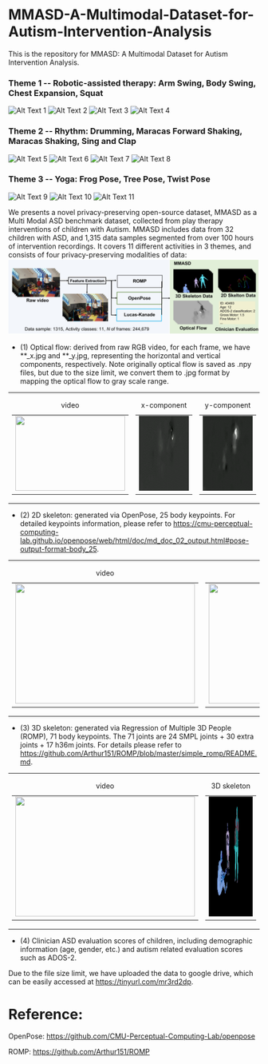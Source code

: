 # MMASD-A-Multimodal-Dataset-for-Autism-Intervention-Analysis

This is the repository for MMASD: A Multimodal Dataset for Autism Intervention Analysis.

### Theme 1 -- Robotic-assisted therapy: Arm Swing, Body Swing, Chest Expansion, Squat
<img src="sample_data/sq_20583_D16_000.gif" alt="Alt Text 1" width="200" height="150"> <img src="sample_data/sq_20583_D16_000.gif" alt="Alt Text 2" width="200" height="150"> <img src="sample_data/sq_20583_D16_000.gif" alt="Alt Text 3" width="200" height="150"> <img src="sample_data/sq_20583_D16_000.gif" alt="Alt Text 4" width="200" height="150">

### Theme 2 -- Rhythm: Drumming, Maracas Forward Shaking, Maracas Shaking, Sing and Clap
<img src="sample_data/sq_20583_D16_000.gif" alt="Alt Text 5" width="200" height="150"> <img src="sample_data/sq_20583_D16_000.gif" alt="Alt Text 6" width="200" height="150"> <img src="sample_data/sq_20583_D16_000.gif" alt="Alt Text 7" width="200" height="150"> <img src="sample_data/sq_20583_D16_000.gif" alt="Alt Text 8" width="200" height="150">

### Theme 3 -- Yoga: Frog Pose, Tree Pose, Twist Pose
<img src="sample_data/sq_20583_D16_000.gif" alt="Alt Text 9" width="200" height="150"> <img src="sample_data/sq_20583_D16_000.gif" alt="Alt Text 10" width="200" height="150"> <img src="sample_data/sq_20583_D16_000.gif" alt="Alt Text 11" width="200" height="150">

We presents a novel privacy-preserving open-source dataset, MMASD as a Multi Modal ASD benchmark dataset, collected from play therapy interventions of children with Autism. 
MMASD includes data from 32 children with ASD, and 1,315 data samples segmented from over 100 hours of intervention recordings.
It covers 11 different activities in 3 themes, and consists of four privacy-preserving modalities of data: 
![4 different modalities](./sample_data/Teaser_3.jpg)

- (1) Optical flow: derived from raw RGB video, for each frame, we have **_x.jpg and **_y.jpg, representing the horizontal and vertical components, respectively. Note originally optical flow is saved as .npy files, but due to the size limit, we convert them to .jpg format by mapping the optical flow to gray scale range.

<table>
  <tr>
     <td>
      <table>
        <caption>video</caption>
        <tr>
          <td><img src="sample_data/sq_20583_D16_000.gif" width="220" height="150"></td>
        </tr>
      </table>
    </td>
    <td>
      <table>
        <caption>x-component</caption>
        <tr>
          <td><img src="sample_data/sq_20583_D16_000_x.gif" width="220" height="150"></td>
        </tr>
      </table>
    </td>
    <td>
      <table>
        <caption>y-component</caption>
        <tr>
          <td><img src="sample_data/sq_20583_D16_000_y.gif" width="220" height="150"></td>
        </tr>
      </table>
    </td>
  </tr>
</table>



- (2) 2D skeleton: generated via OpenPose, 25 body keypoints. For detailed keypoints information, please refer to https://cmu-perceptual-computing-lab.github.io/openpose/web/html/doc/md_doc_02_output.html#pose-output-format-body_25.

<table>
  <tr>
    <td>
      <table>
        <caption>video</caption>
        <tr>
          <td><img src="sample_data/sq_20583_D16_000.gif" width="360" height="240"></td>
        </tr>
      </table>
    </td>
    <td>
      <table>
        <caption>2D skeleton</caption>
        <tr>
          <td><img src="sample_data/sq_20583_D16_000_y_2d.gif" width="360" height="240"></td>
        </tr>
      </table>
    </td>
  </tr>
</table>

- (3) 3D skeleton: generated via Regression of Multiple 3D People (ROMP), 71 body keypoints. The 71 joints are 24 SMPL joints + 30 extra joints + 17 h36m joints. For details please refer to https://github.com/Arthur151/ROMP/blob/master/simple_romp/README.md.

<table>
  <tr>
    <td>
      <table>
        <caption>video</caption>
        <tr>
          <td><img src="sample_data/sq_20583_D16_000.gif" width="360" height="240"></td>
        </tr>
      </table>
    </td>
    <td>
      <table>
        <caption>3D skeleton</caption>
        <tr>
          <td><img src="sample_data/sq_20583_D16_000_3d.gif" width="360" height="240"></td>
        </tr>
      </table>
    </td>
  </tr>
</table>

- (4) Clinician ASD evaluation scores of children, including demographic information (age, gender, etc.) and autism related evaluation scores such as ADOS-2.

Due to the file size limit, we have uploaded the data to google drive, which can be easily accessed at https://tinyurl.com/mr3rd2dp.


# Reference:

OpenPose: https://github.com/CMU-Perceptual-Computing-Lab/openpose

ROMP: https://github.com/Arthur151/ROMP


